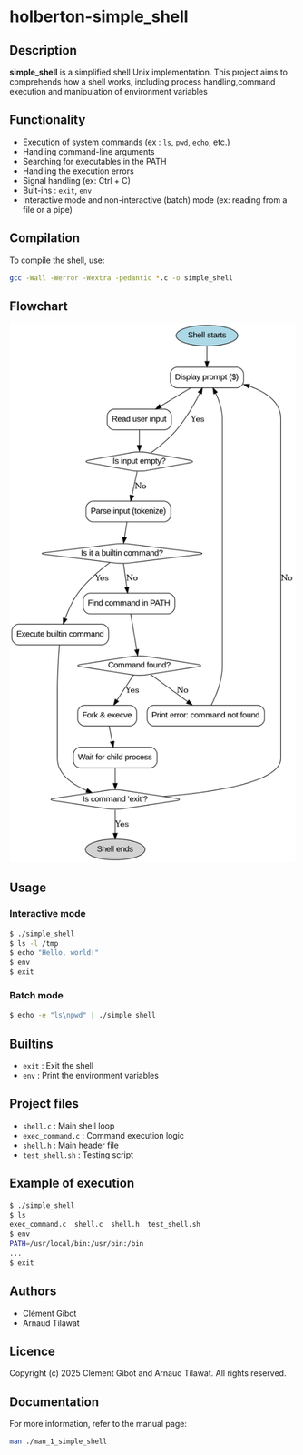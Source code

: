 # holberton-simple_shell

## Description

**simple_shell** is a simplified shell Unix implementation. This project aims to comprehends how a shell works, including process handling,command execution and manipulation of environment variables

## Functionality
- Execution of system commands (ex : `ls`, `pwd`, `echo`, etc.)
- Handling command-line arguments
- Searching for executables in the PATH
- Handling the execution errors
- Signal handling (ex: Ctrl + C)
- Bult-ins : `exit`, `env`
- Interactive mode and non-interactive (batch) mode (ex: reading from a file or a pipe)

## Compilation

To compile the shell, use:
```sh
gcc -Wall -Werror -Wextra -pedantic *.c -o simple_shell
```

## Flowchart

![Simple Shell Flowchart (English)](simple_shell_flowchart_en.png)

## Usage

### Interactive mode
```sh
$ ./simple_shell
$ ls -l /tmp
$ echo "Hello, world!"
$ env
$ exit
```

### Batch mode
```sh
$ echo -e "ls\npwd" | ./simple_shell
```

## Builtins
- `exit` : Exit the shell
- `env` : Print the environment variables

## Project files
- `shell.c` : Main shell loop
- `exec_command.c` : Command execution logic
- `shell.h` : Main header file
- `test_shell.sh` : Testing script

## Example of execution
```sh
$ ./simple_shell
$ ls
exec_command.c  shell.c  shell.h  test_shell.sh
$ env
PATH=/usr/local/bin:/usr/bin:/bin
...
$ exit
```

## Authors
- Clément Gibot
- Arnaud Tilawat

## Licence
Copyright (c) 2025 Clément Gibot and Arnaud Tilawat. All rights reserved.

## Documentation
For more information, refer to the manual page:
```sh
man ./man_1_simple_shell
```
